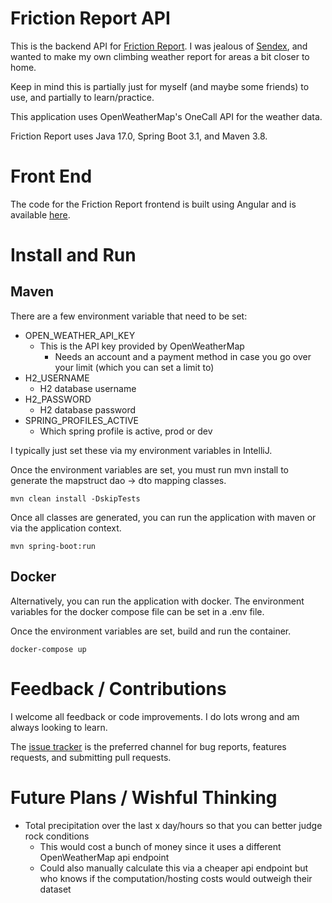 # Friction Report API

This is the backend API for [Friction Report](https://friction.report). I was jealous of [Sendex](sendex.report), and wanted to make my own climbing weather report for areas a bit closer to home.

Keep in mind this is partially just for myself (and maybe some friends) to use, and partially to learn/practice.

This application uses OpenWeatherMap's OneCall API for the weather data.

Friction Report uses Java 17.0, Spring Boot 3.1, and Maven 3.8.

# Front End

The code for the Friction Report frontend is built using Angular and is available [here](https://github.com/MajinPierce/FrictionReport-angular).

# Install and Run

## Maven

There are a few environment variable that need to be set:
  * OPEN_WEATHER_API_KEY
    * This is the API key provided by OpenWeatherMap
      * Needs an account and a payment method in case you go over your limit (which you can set a limit to)
  * H2_USERNAME
    * H2 database username
  * H2_PASSWORD
    * H2 database password
  * SPRING_PROFILES_ACTIVE
    * Which spring profile is active, prod or dev

I typically just set these via my environment variables in IntelliJ.

Once the environment variables are set, you must run mvn install to generate the mapstruct dao -> dto mapping classes.
```
mvn clean install -DskipTests
```
Once all classes are generated, you can run the application with maven or via the application context.
```
mvn spring-boot:run
```

## Docker

Alternatively, you can run the application with docker. The environment variables for the docker compose file can be set in a .env file.

Once the environment variables are set, build and run the container.
```
docker-compose up
```

# Feedback / Contributions

I welcome all feedback or code improvements. I do lots wrong and am always looking to learn.

The [issue tracker](https://github.com/MajinPierce/FrictionReport-api/issues) is the preferred channel for bug reports, features requests, and submitting pull requests.

# Future Plans / Wishful Thinking

* Total precipitation over the last x day/hours so that you can better judge rock conditions
  * This would cost a bunch of money since it uses a different OpenWeatherMap api endpoint
  * Could also manually calculate this via a cheaper api endpoint but who knows if the computation/hosting costs would outweigh their dataset
